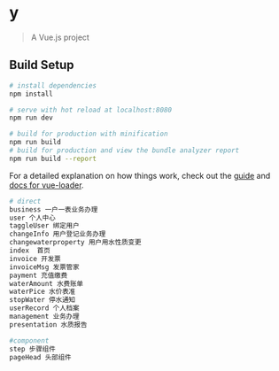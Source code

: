 # y

> A Vue.js project

## Build Setup

``` bash
# install dependencies
npm install

# serve with hot reload at localhost:8080
npm run dev

# build for production with minification
npm run build
# build for production and view the bundle analyzer report
npm run build --report
```
For a detailed explanation on how things work, check out the [guide](http://vuejs-templates.github.io/webpack/) and [docs for vue-loader](http://vuejs.github.io/vue-loader).

```bash
# direct
business 一户一表业务办理
user 个人中心
taggleUser 绑定用户
changeInfo 用户登记业务办理
changewaterproperty 用户用水性质变更
index  首页
invoice 开发票
invoiceMsg 发票管家
payment 充值缴费
waterAmount 水费账单
waterPice 水价表准
stopWater 停水通知
userRecord 个人档案
management 业务办理
presentation 水质报告

#component
step 步骤组件
pageHead 头部组件
```
